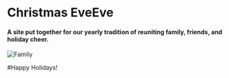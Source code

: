 # Christmas EveEve
#### A site put together for our yearly tradition of reuniting family, friends, and holiday cheer. 

![Family](https://christmaseveve.com/images/Photo%20Shoot%20-%20Year%206/IMG_6996%20copy.jpg)

#Happy Holidays!
